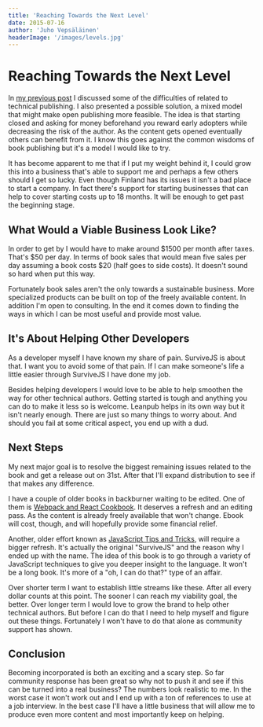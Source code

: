 ```yaml
---
title: 'Reaching Towards the Next Level'
date: 2015-07-16
author: 'Juho Vepsäläinen'
headerImage: '/images/levels.jpg'
---
```

# Reaching Towards the Next Level

In [my previous post](./balance) I discussed some of the difficulties of related to technical publishing. I also presented a possible solution, a mixed model that might make open publishing more feasible. The idea is that starting closed and asking for money beforehand you reward early adopters while decreasing the risk of the author. As the content gets opened eventually others can benefit from it. I know this goes against the common wisdoms of book publishing but it's a model I would like to try.

It has become apparent to me that if I put my weight behind it, I could grow this into a business that's able to support me and perhaps a few others should I get so lucky. Even though Finland has its issues it isn't a bad place to start a company. In fact there's support for starting businesses that can help to cover starting costs up to 18 months. It will be enough to get past the beginning stage.

## What Would a Viable Business Look Like?

In order to get by I would have to make around $1500 per month after taxes. That's $50 per day. In terms of book sales that would mean five sales per day assuming a book costs $20 (half goes to side costs). It doesn't sound so hard when put this way.

Fortunately book sales aren't the only towards a sustainable business. More specialized products can be built on top of the freely available content. In addition I'm open to consulting. In the end it comes down to finding the ways in which I can be most useful and provide most value.

## It's About Helping Other Developers

As a developer myself I have known my share of pain. SurviveJS is about that. I want you to avoid some of that pain. If I can make someone's life a little easier through SurviveJS I have done my job.

Besides helping developers I would love to be able to help smoothen the way for other technical authors. Getting started is tough and anything you can do to make it less so is welcome. Leanpub helps in its own way but it isn't nearly enough. There are just so many things to worry about. And should you fail at some critical aspect, you end up with a dud.

## Next Steps

My next major goal is to resolve the biggest remaining issues related to the book and get a release out on 31st. After that I'll expand distribution to see if that makes any difference.

I have a couple of older books in backburner waiting to be edited. One of them is [Webpack and React Cookbook](https://christianalfoni.github.io/react-webpack-cookbook/). It deserves a refresh and an editing pass. As the content is already freely available that won't change. Ebook will cost, though, and will hopefully provide some financial relief.

Another, older effort known as [JavaScript Tips and Tricks](https://github.com/survivejs/js_tricks_and_tips), will require a bigger refresh. It's actually the original "SurviveJS" and the reason why I ended up with the name. The idea of this book is to go through a variety of JavaScript techniques to give you deeper insight to the language. It won't be a long book. It's more of a "oh, I can do that?" type of an affair.

Over shorter term I want to establish little streams like these. After all every dollar counts at this point. The sooner I can reach my viability goal, the better. Over longer term I would love to grow the brand to help other technical authors. But before I can do that I need to help myself and figure out these things. Fortunately I won't have to do that alone as community support has shown.

## Conclusion

Becoming incorporated is both an exciting and a scary step. So far community response has been great so why not to push it and see if this can be turned into a real business? The numbers look realistic to me. In the worst case it won't work out and I end up with a ton of references to use at a job interview. In the best case I'll have a little business that will allow me to produce even more content and most importantly keep on helping.
